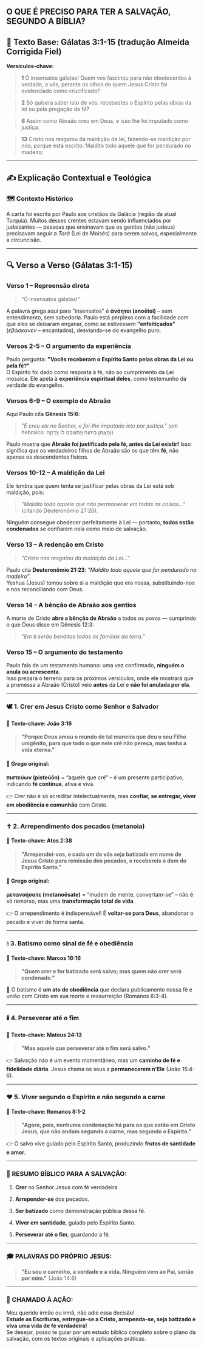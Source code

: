 ## **O QUE É PRECISO PARA TER A SALVAÇÃO, SEGUNDO A BÍBLIA?**


## 📖 **Texto Base: Gálatas 3:1-15 (tradução Almeida Corrigida Fiel)**

**Versículos-chave:**

> **1** Ó insensatos gálatas! Quem vos fascinou para não obedecerdes à verdade, a vós, perante os olhos de quem Jesus Cristo foi evidenciado como crucificado?

> **2** Só quisera saber isto de vós: recebestes o Espírito pelas obras da lei ou pela pregação da fé?

> **6** Assim como Abraão creu em Deus, e isso lhe foi imputado como justiça.

> **13** Cristo nos resgatou da maldição da lei, fazendo-se maldição por nós; porque está escrito: Maldito todo aquele que for pendurado no madeiro;

---

## ✍️ **Explicação Contextual e Teológica**

### 🗺️ **Contexto Histórico**

A carta foi escrita por Paulo aos cristãos da Galácia (região da atual Turquia). Muitos desses crentes estavam sendo influenciados por judaizantes — pessoas que ensinavam que os gentios (não judeus) precisavam seguir a _Torá_ (Lei de Moisés) para serem salvos, especialmente a circuncisão.

---

## 🔍 Verso a Verso (Gálatas 3:1-15)

### **Verso 1 – Repreensão direta**

> “Ó insensatos gálatas!”

A palavra grega aqui para "insensatos" é **ἀνόητοι (anoētoi)** – sem entendimento, sem sabedoria. Paulo está perplexo com a facilidade com que eles se deixaram enganar, como se estivessem **"enfeitiçados"** (_ἐβάσκανεν_ – encantados), desviando-se do evangelho puro.

### **Versos 2-5 – O argumento da experiência**

Paulo pergunta: **"Vocês receberam o Espírito Santo pelas obras da Lei ou pela fé?"**  
O Espírito foi dado como resposta à fé, não ao cumprimento da Lei mosaica. Ele apela à **experiência espiritual deles**, como testemunho da verdade do evangelho.

### **Versos 6-9 – O exemplo de Abraão**

Aqui Paulo cita **Gênesis 15:6**:

> _"E creu ele no Senhor, e foi-lhe imputado isto por justiça."_ (em hebraico: וְהֶאֱמִן בַּיהוָה וַיַּחְשְׁבֶהָ לּוֹ צְדָקָה)

Paulo mostra que **Abraão foi justificado pela fé, antes da Lei existir!** Isso significa que os verdadeiros filhos de Abraão são os que têm **fé**, não apenas os descendentes físicos.

### **Versos 10-12 – A maldição da Lei**

Ele lembra que quem tenta se justificar pelas obras da Lei está sob maldição, pois:

> _"Maldito todo aquele que não permanecer em todas as coisas..."_ (citando Deuteronômio 27:26).

Ninguém consegue obedecer perfeitamente à Lei — portanto, **todos estão condenados** se confiarem nela como meio de salvação.

### **Verso 13 – A redenção em Cristo**

> _"Cristo nos resgatou da maldição da Lei..."_

Paulo cita **Deuteronômio 21:23**: _"Maldito todo aquele que for pendurado no madeiro"_.  
Yeshua (Jesus) tomou sobre si a maldição que era nossa, substituindo-nos e nos reconciliando com Deus.

### **Verso 14 – A bênção de Abraão aos gentios**

A morte de Cristo **abre a bênção de Abraão** a todos os povos — cumprindo o que Deus disse em Gênesis 12:3:

> _"Em ti serão benditas todas as famílias da terra."_

### **Verso 15 – O argumento do testamento**

Paulo fala de um testamento humano: uma vez confirmado, **ninguém o anula ou acrescenta**.  
Isso prepara o terreno para os próximos versículos, onde ele mostrará que a promessa a Abraão (Cristo) veio **antes** da Lei e **não foi anulada por ela**.


---

### 🕊️ 1. **Crer em Jesus Cristo como Senhor e Salvador**

#### 📌 Texto-chave: **João 3:16**

> **"Porque Deus amou o mundo de tal maneira que deu o seu Filho unigênito, para que todo o que **nele crê** não pereça, mas tenha a vida eterna."**

#### 📜 Grego original:

**πιστεύων (pisteúōn)** = “aquele que crê” – é um presente participativo, indicando **fé contínua**, ativa e viva.

👉 Crer não é só acreditar intelectualmente, mas **confiar, se entregar, viver em obediência e comunhão** com Cristo.

---

### ✝️ 2. **Arrependimento dos pecados (metanoia)**

#### 📌 Texto-chave: **Atos 2:38**

> **"Arrependei-vos, e cada um de vós seja batizado em nome de Jesus Cristo para remissão dos pecados, e recebereis o dom do Espírito Santo."**

#### 📜 Grego original:

**μετανοήσατε (metanoēsate)** = “mudem de mente, convertam-se” – não é só remorso, mas uma **transformação total de vida**.

👉 O arrependimento é indispensável! É **voltar-se para Deus**, abandonar o pecado e viver de forma santa.

---

### 💧 3. **Batismo como sinal de fé e obediência**

#### 📌 Texto-chave: **Marcos 16:16**

> **"Quem crer e for batizado será salvo; mas quem não crer será condenado."**

📝 O batismo é **um ato de obediência** que declara publicamente nossa fé e união com Cristo em sua morte e ressurreição (Romanos 6:3-4).

---

### 🕯️ 4. **Perseverar até o fim**

#### 📌 Texto-chave: **Mateus 24:13**

> **"Mas aquele que perseverar até o fim será salvo."**

👉 Salvação não é um evento momentâneo, mas um **caminho de fé e fidelidade diária**. Jesus chama os seus a **permanecerem n'Ele** (João 15:4-6).

---

### ❤️ 5. **Viver segundo o Espírito e não segundo a carne**

#### 📌 Texto-chave: **Romanos 8:1-2**

> **"Agora, pois, nenhuma condenação há para os que estão em Cristo Jesus, que não andam segundo a carne, mas segundo o Espírito."**

👉 O salvo vive guiado pelo Espírito Santo, produzindo **frutos de santidade e amor**.

---

### 🌾 RESUMO BÍBLICO PARA A SALVAÇÃO:

1. **Crer** no Senhor Jesus com fé verdadeira.
    
2. **Arrepender-se** dos pecados.
    
3. **Ser batizado** como demonstração pública dessa fé.
    
4. **Viver em santidade**, guiado pelo Espírito Santo.
    
5. **Perseverar até o fim**, guardando a fé.
    

---

### 🎓 PALAVRAS DO PRÓPRIO JESUS:

> **"Eu sou o caminho, a verdade e a vida. Ninguém vem ao Pai, senão por mim."** (João 14:6)

---

### 💬 CHAMADO À AÇÃO:

Meu querido irmão ou irmã, não adie essa decisão!  
**Estude as Escrituras, entregue-se a Cristo, arrependa-se, seja batizado e viva uma vida de fé verdadeira!**  
Se desejar, posso te guiar por um estudo bíblico completo sobre o plano da salvação, com os textos originais e aplicações práticas.



